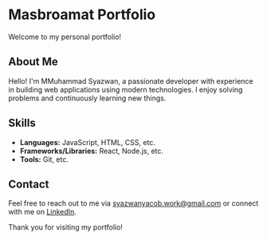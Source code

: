 # Masbroamat Portfolio

Welcome to my personal portfolio!

## About Me

Hello! I'm MMuhammad Syazwan, a passionate developer with experience in building web applications using modern technologies. I enjoy solving problems and continuously learning new things.

## Skills

- **Languages:** JavaScript, HTML, CSS, etc.
- **Frameworks/Libraries:** React, Node.js, etc.
- **Tools:** Git, etc.

## Contact

Feel free to reach out to me via [syazwanyacob.work@gmail.com](mailto:syazwanyacob.work@gmail.com) or connect with me on [LinkedIn](https://www.linkedin.com/in/syazwan-yacob/).

Thank you for visiting my portfolio!